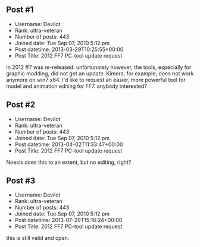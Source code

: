 ## Post #1
- Username: Devilot
- Rank: ultra-veteran
- Number of posts: 443
- Joined date: Tue Sep 07, 2010 5:12 pm
- Post datetime: 2013-03-29T10:25:55+00:00
- Post Title: 2012 FF7 PC-tool update request

in 2012 ff7 was re-released. unfortunately however, the tools, especially for graphic modding, did not get an update. Kimera, for example, does not work anymore on win7 x64. I'd like to request an easier, more powerful tool for model and animation editing for FF7. anybody interested?
## Post #2
- Username: Devilot
- Rank: ultra-veteran
- Number of posts: 443
- Joined date: Tue Sep 07, 2010 5:12 pm
- Post datetime: 2013-04-02T11:33:47+00:00
- Post Title: 2012 FF7 PC-tool update request

Noesis does this to an extent, but no editing, right?
## Post #3
- Username: Devilot
- Rank: ultra-veteran
- Number of posts: 443
- Joined date: Tue Sep 07, 2010 5:12 pm
- Post datetime: 2013-07-29T15:16:24+00:00
- Post Title: 2012 FF7 PC-tool update request

this is still valid and open.
